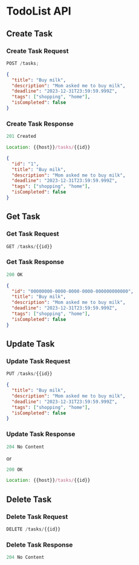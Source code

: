 # TodoList API

## Create Task

### Create Task Request

```js
POST /tasks;
```

```json
{
  "title": "Buy milk",
  "description": "Mom asked me to buy milk",
  "deadline": "2023-12-31T23:59:59.999Z",
  "tags": ["shopping", "home"],
  "isCompleted": false
}
```

### Create Task Response

```js
201 Created
```

```js
Location: {{host}}/tasks/{{id}}
```

```json
{
  "id": "1",
  "title": "Buy milk",
  "description": "Mom asked me to buy milk",
  "deadline": "2023-12-31T23:59:59.999Z",
  "tags": ["shopping", "home"],
  "isCompleted": false
}
```

## Get Task

### Get Task Request

```js
GET /tasks/{{id}}
```

### Get Task Response

```js
200 OK
```

```json
{
  "id": "00000000-0000-0000-0000-000000000000",
  "title": "Buy milk",
  "description": "Mom asked me to buy milk",
  "deadline": "2023-12-31T23:59:59.999Z",
  "tags": ["shopping", "home"],
  "isCompleted": false
}
```

## Update Task

### Update Task Request

```js
PUT /tasks/{{id}}
```

```json
{
  "title": "Buy milk",
  "description": "Mom asked me to buy milk",
  "deadline": "2023-12-31T23:59:59.999Z",
  "tags": ["shopping", "home"],
  "isCompleted": false
}
```

### Update Task Response

```js
204 No Content
```

or

```js
200 OK
```

```js
Location: {{host}}/tasks/{{id}}
```

## Delete Task

### Delete Task Request

```js
DELETE /tasks/{{id}}
```

### Delete Task Response

```js
204 No Content
```
